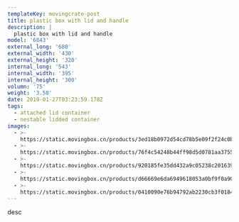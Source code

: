 ```yaml
---
templateKey: movingcrate-post
title: plastic box with lid and handle
description: |
  plastic box with lid and handle
model: '6843'
external_long: '680'
external_width: '430'
external_height: '320'
internal_long: '543'
internal_width: '395'
internal_height: '300'
volumn: '75'
weight: '3.58'
date: 2019-01-27T03:23:59.178Z
tags:
  - attached lid container
  - nestable lidded container
images:
  - >-
    https://static.movingbox.cn/products/3ed18b0972d54cd78b5e09f2f24c0b0e.jpg
  - >-
    https://static.movingbox.cn/products/76f4c54248b44ff98d5d0781aa3755a2.jpg
  - >-
    https://static.movingbox.cn/products/920185fe35dd432a9c05238c20163996.jpg
  - >-
    https://static.movingbox.cn/products/d66669e6da6949618053a0bf9f0a902d.jpg
  - >-
    https://static.movingbox.cn/products/0410090e76b94792ab2230cb3f01848c.jpg
---
```

desc
